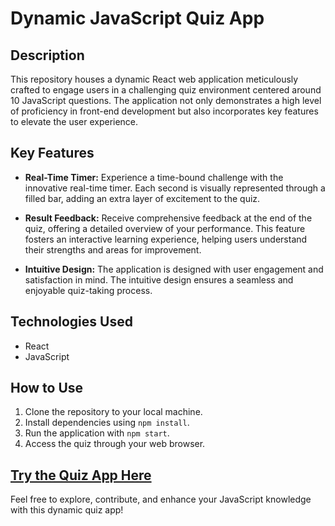 # Dynamic JavaScript Quiz App

## Description
This repository houses a dynamic React web application meticulously crafted to engage users in a challenging quiz environment centered around 10 JavaScript questions. The application not only demonstrates a high level of proficiency in front-end development but also incorporates key features to elevate the user experience.

## Key Features
- **Real-Time Timer:** Experience a time-bound challenge with the innovative real-time timer. Each second is visually represented through a filled bar, adding an extra layer of excitement to the quiz.

- **Result Feedback:** Receive comprehensive feedback at the end of the quiz, offering a detailed overview of your performance. This feature fosters an interactive learning experience, helping users understand their strengths and areas for improvement.

- **Intuitive Design:** The application is designed with user engagement and satisfaction in mind. The intuitive design ensures a seamless and enjoyable quiz-taking process.

## Technologies Used
- React
- JavaScript

## How to Use
1. Clone the repository to your local machine.
2. Install dependencies using `npm install`.
3. Run the application with `npm start`.
4. Access the quiz through your web browser.

## [Try the Quiz App Here](https://quiz-app-gules-one.vercel.app/)

Feel free to explore, contribute, and enhance your JavaScript knowledge with this dynamic quiz app!
